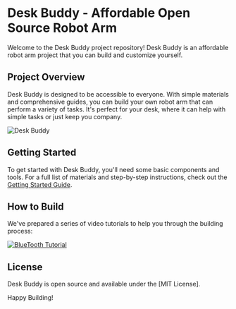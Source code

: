 # Desk Buddy - Affordable Open Source Robot Arm

Welcome to the Desk Buddy project repository! Desk Buddy is an affordable robot arm project that you can build and customize yourself. 

## Project Overview

Desk Buddy is designed to be accessible to everyone. With simple materials and comprehensive guides, you can build your own robot arm that can perform a variety of tasks. It's perfect for your desk, where it can help with simple tasks or just keep you company.

![Desk Buddy](URL_to_desk_buddy_image "Desk Buddy")

## Getting Started

To get started with Desk Buddy, you'll need some basic components and tools. For a full list of materials and step-by-step instructions, check out the [Getting Started Guide](URL_to_getting_started_guide).

## How to Build

We've prepared a series of video tutorials to help you through the building process:

[![BlueTooth Tutorial]()](https://www.youtube.com/watch?v=Q91i7-LMvH8&list=PLEucaNZ-kUSoCu26UAixnopTIWHhtfvJg&index=8&ab_channel=HackerTwins)

## License

Desk Buddy is open source and available under the [MIT License].


Happy Building!
